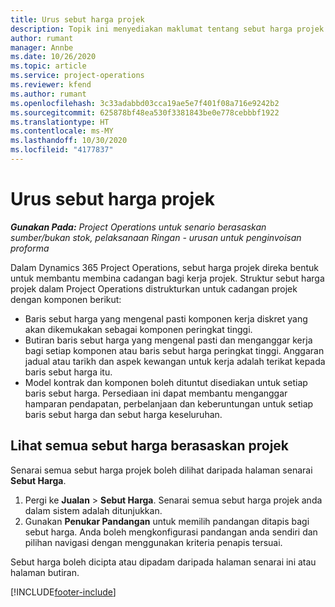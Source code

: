 ```yaml
---
title: Urus sebut harga projek
description: Topik ini menyediakan maklumat tentang sebut harga projek.
author: rumant
manager: Annbe
ms.date: 10/26/2020
ms.topic: article
ms.service: project-operations
ms.reviewer: kfend
ms.author: rumant
ms.openlocfilehash: 3c33adabbd03cca19ae5e7f401f08a716e9242b2
ms.sourcegitcommit: 625878bf48ea530f3381843be0e778cebbbf1922
ms.translationtype: HT
ms.contentlocale: ms-MY
ms.lasthandoff: 10/30/2020
ms.locfileid: "4177837"
---
```

# <a name="manage-project-quotes"></a>Urus sebut harga projek

_**Gunakan Pada:** Project Operations untuk senario berasaskan sumber/bukan stok, pelaksanaan Ringan - urusan untuk penginvoisan proforma_

Dalam Dynamics 365 Project Operations, sebut harga projek direka bentuk untuk membantu membina cadangan bagi kerja projek. Struktur sebut harga projek dalam Project Operations distrukturkan untuk cadangan projek dengan komponen berikut:

  - Baris sebut harga yang mengenal pasti komponen kerja diskret yang akan dikemukakan sebagai komponen peringkat tinggi.
  - Butiran baris sebut harga yang mengenal pasti dan menganggar kerja bagi setiap komponen atau baris sebut harga peringkat tinggi. Anggaran jadual atau tarikh dan aspek kewangan untuk kerja adalah terikat kepada baris sebut harga itu.
  - Model kontrak dan komponen boleh dituntut disediakan untuk setiap baris sebut harga. Persediaan ini dapat membantu menganggar hamparan pendapatan, perbelanjaan dan keberuntungan untuk setiap baris sebut harga dan sebut harga keseluruhan.

## <a name="view-all-project-based-quotes"></a>Lihat semua sebut harga berasaskan projek

Senarai semua sebut harga projek boleh dilihat daripada halaman senarai **Sebut Harga**. 

1. Pergi ke **Jualan** > **Sebut Harga**. Senarai semua sebut harga projek anda dalam sistem adalah ditunjukkan. 
2. Gunakan **Penukar Pandangan** untuk memilih pandangan ditapis bagi sebut harga. Anda boleh mengkonfigurasi pandangan anda sendiri dan pilihan navigasi dengan menggunakan kriteria penapis tersuai.

Sebut harga boleh dicipta atau dipadam daripada halaman senarai ini atau halaman butiran.


[!INCLUDE[footer-include](../../includes/footer-banner.md)]